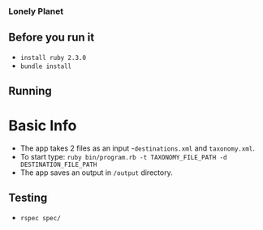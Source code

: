 ### Lonely Planet

## Before you run it
* ``` install ruby 2.3.0 ```
* ``` bundle install ```

## Running
# Basic Info
* The app takes 2 files as an input -```destinations.xml``` and ```taxonomy.xml```.
* To start type: ```ruby bin/program.rb -t TAXONOMY_FILE_PATH -d DESTINATION_FILE_PATH```
* The app saves an output in ```/output``` directory.

## Testing
* ``` rspec spec/ ```

